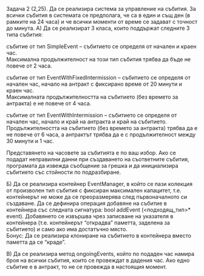 Задача 2 (2,25). Да се реализира система за управление на събития. За всички събития в системата се предполага, че са в един и същ ден (в рамките на 24 часа) и че всички моменти от време се задават с точност до минута. 
А) Да се реализират 3 класа, които поддържат следните 3 типа събития: 

събитие от тип SimpleEvent – събитието се определя от начален и краен час.  
Максимална продължителност на този тип събития трябва да бъде не повече от 2 часа. 

събитие от тип EventWithFixedIntermission – събитието се определя от начален час, начало на антракт с фиксирано време от 20 минути и краен час.  
Максималната продължителността на събитието (без времето за антракта) е не повече от 4 часа. 

събитие от тип EventWithIntermission – събитието се определя от начален час, начало и край на антракта и край на събитието. Продължителността на събитието (без времето за антракта) трябва да е не повече от 6 часа, а антрактът трябва да е с продължителност между 30 минути и 1 час. 

Представянето на часовете за събитията е по ваш избор. Ако се подадат неправилни данни при създаването на съответните събития, програмата да извежда съобщение за грешка и да инициализира събитието със стойности по подразбиране.  

Б) Да се реализира контейнер EventManager, в който се пази колекция от произволен тип събития с фиксиран максимален капацитет, т.е. контейнерът не може да се преоразмерява след първоначалното си създаване. Да се дефинира операция добавяне на събитие в контейнера със следната сигнатура: 
bool addEvent (<подходящ_тип>* event). Добавянето се извършва чрез записване на указателя в контейнера (т.е. контейнерът “открадва” паметта, заделена за събитието) и само ако има достатъчно място.   
Бонус: Да се реализира клониране на събитието в контейнера вместо паметта да се “краде”. 

В) Да се реализира метод ongoingEvents, който по подаден час намира броя на всички събития, които се провеждат в дадения час. Ако едно събитие е в антракт, то не се провежда в настоящия момент. 